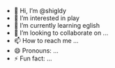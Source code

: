 - 👋 Hi, I’m @shigldy
- 👀 I’m interested in play
- 🌱 I’m currently learning eglish
- 💞️ I’m looking to collaborate on ...
- 📫 How to reach me ...
- 😄 Pronouns: ...
- ⚡ Fun fact: ...

<!---
shigldy/shigldy is a ✨ special ✨ repository because its `README.md` (this file) appears on your GitHub profile.
You can click the Preview link to take a look at your changes.
--->
